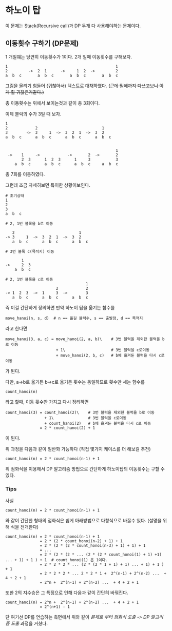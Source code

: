# 하노이 탑

이 문제는  Stack(Recursive call)과 DP 두개 다 사용해야하는 문제이다.

## 이동횟수 구하기 (DP문제)

1 개일떄는 당연히 이동횟수가 1이다. 2개 일때 이동횟수를 구해보자.
```
1                                               1
2         ->  2  1      ->     1  2  ->         2        
a  b  c       a  b  c       a  b  c       a  b  c      
```

그림을 올리기 힘들어 ~~(귀찮아서)~~ 텍스트로 대채하였다.
~~(근데 밑에까지 다쓰고보니 이게 훨 귀찮은거같다.)~~

총 이동횟수는 위에서 보이는것과 같이 총 3회이다.

이제 블럭의 수가 3일 때 보자.

```
1                                         
2            2                            1     
3        ->  3     1  ->  3  2  1  ->  3  2                                   
a  b  c      a  b  c      a  b  c      a  b  c      


                                                1
 ->    1     ->            ->       2  ->       2
       2  3      1  2  3      1     3           3
    a  b  c      a  b  c      a  b  c     a  b  c

```

총 7회를 이동하였다.

그런데 조금 자세히보면 특이한 상황이보인다.


```
# 초기상태
1
2
3
a  b  c

# 2, 1번 블록을 b로 이동

   2                            1
-> 3     1  ->  3  2  1  ->  3  2
   a  b  c      a  b  c      a  b  c

# 3번 블록 c(목적지) 이동

       1
->     2  3
    a  b  c

# 2, 1번 블록을 c로 이동
                                   1
                      2            2
-> 1  2  3  ->  1     3  ->        3
   a  b  c      a  b  c      a  b  c
```

즉 이걸 간단하게 정의하면 만약 하노이 탑을 옮기는 함수를

```
move_hanoi(n, s, d)  # n == 옮길 블럭수, s == 출발점, d == 목적지
```

라고 한다면

```
move_hanoi(3, a, c) = move_hanoi(2, a, b)\    # 3번 블럭을 제외한 블럭을 b로 이동
                      + 1\                    # 3번 블럭을 c로이동
                      + move_hanoi(2, b, c)   # b에 옮겨둔 블럭을 다시 c로 이동
```

가 된다.

다만,  a->b로 옮기든 b->c로 옮기든 횟수는 동일하므로 횟수만 세는 함수를
```
count_hanoi(n)
```

라고 할때, 이동 횟수만 가지고 다시 정리하면

```
count_hanoi(3) = count_hanoi(2)\    # 3번 블럭을 제외한 블럭을 b로 이동
                 + 1\               # 3번 블럭을 c로이동
                 + count_hanoi(2)   # b에 옮겨둔 블럭을 다시 c로 이동
               = 2 * count_hanoi(2) + 1
```

이 된다.

위 과정을 다음과 같이 일반화 가능하다 (직접 몇가지 케이스를 더 해보길 추천)

```
count_hanoi(n) = 2 * count_honoi(n-1) + 1
````

위 점화식을 이용해서 DP 알고리즘 방법으로 간단하게 하노이탑의 이동횟수는 구할 수 있다.

### Tips
사실

```
count_hanoi(n) = 2 * count_honoi(n-1) + 1
````

와 같이 간단한 형태의 점화식은 쉽게 아래방법으로 다항식으로 바꿀수 있다. (설명을 위해 식을 전개한다)

```
count_hanoi(n) = 2 * count_honoi(n-1) + 1
               = 2 * (2 * count_honoi(n-2) + 1) + 1
               = 2 * (2 * (2 * count_honoi(n-3) + 1) + 1) + 1
               = ...
               = 2 * (2 * (2 * ... (2 * (2 * count_honoi(1) + 1) +1) ... + 1) + 1 ) + 1  # count_honoi(1) 은 1이다.
               = 2 * 2 * 2 * ... (2 * (2 * 1 + 1) + 1) ... + 1) + 1 ) + 1   
               = 2 * 2 * 2 * ... 2 * 2 * 1 +  2^(n-1) + 2^(n-2) ...  + 4 + 2 + 1
               = 2^n +  2^(n-1) + 2^(n-2) ...  + 4 + 2 + 1
````

또한 2의 지수승은 그 특징으로 인해 다음과 같이 간단히 바꿔진다.
```
count_hanoi(n) = 2^n +  2^(n-1) + 2^(n-2) ...  + 4 + 2 + 1
               = 2^(n+1) - 1
````

단 여기선 DP를 연습하는 측면에서 위와 같이 _*문제로 부터 점화식 도출 -> DP 알고리즘 도출*_ 과정을 거쳤다.
